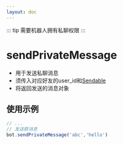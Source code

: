 ```yaml
---
layout: doc
---
```

::: tip
需要机器人拥有私聊权限
:::
# sendPrivateMessage
- 用于发送私聊消息
- 须传入对应好友的user_id和[Sendable](../segment/index.md#sendable)
- 将返回发送的消息对象
## 使用示例
```javascript
// ...
// 发送群消息
bot.sendPrivateMessage('abc','hello')
```
